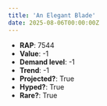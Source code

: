 ```yaml
---
title: 'An Elegant Blade'
date: 2025-08-06T00:00:00Z
---
```

- **RAP**: 7544
- **Value**: -1
- **Demand level**: -1
- **Trend**: -1
- **Projected?**: True
- **Hyped?**: True
- **Rare?**: True

